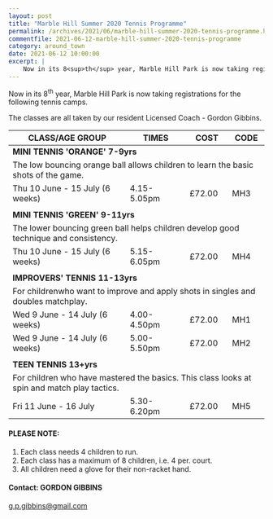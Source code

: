 ```yaml
---
layout: post
title: "Marble Hill Summer 2020 Tennis Programme"
permalink: /archives/2021/06/marble-hill-summer-2020-tennis-programme.html
commentfile: 2021-06-12-marble-hill-summer-2020-tennis-programme
category: around_town
date: 2021-06-12 10:00:00
excerpt: |
    Now in its 8<sup>th</sup> year, Marble Hill Park is now taking registrations for the following tennis camps.
---
```


Now in its 8<sup>th</sup> year, Marble Hill Park is now taking registrations for the following tennis camps.

The classes are all taken by our resident Licensed Coach - Gordon Gibbins.

<table>
  <thead>
    <tr>
      <th>CLASS/AGE GROUP</th>
      <th>TIMES</th>
      <th>COST</th>
      <th>CODE</th>
    </tr>
  </thead>
  <tbody>
    <tr>
      <td colspan="4"><strong>MINI TENNIS &#39;ORANGE&#39; 7-9yrs</strong></td>
    </tr>
    <tr>
      <td colspan="4">The low bouncing orange ball allows children to learn the basic shots of the game.</td>
    </tr>
    <tr>
      <td>Thu 10 June - 15 July (6 weeks)</td>
      <td>4.15-5.05pm</td>
      <td>£72.00</td>
      <td>MH3</td>
    </tr>
    <tr>
      <td></td>
      <td></td>
      <td></td>
      <td></td>
    </tr>
    <tr>
      <td colspan="4"><strong>MINI TENNIS &#39;GREEN&#39; 9-11yrs</strong></td>
    </tr>
    <tr>
      <td colspan="4">The lower bouncing green ball helps children develop good technique and consistency.</td>
    </tr>
    <tr>
      <td>Thu 10 June - 15 July (6 weeks)</td>
      <td>5.15-6.05pm</td>
      <td>£72.00</td>
      <td>MH4</td>
    </tr>
    <tr>
      <td></td>
      <td></td>
      <td></td>
      <td></td>
    </tr>
    <tr>
      <td colspan="4"><strong>IMPROVERS&#39; TENNIS 11-13yrs</strong></td>
    </tr>
    <tr>
      <td colspan="4">For childrenwho want to improve and apply shots in singles and doubles matchplay.</td>
    </tr>
    <tr>
      <td>Wed 9 June - 14 July (6 weeks)</td>
      <td>4.00-4.50pm</td>
      <td>£72.00</td>
      <td>MH1</td>
    </tr>
    <tr>
      <td>Wed 9 June - 14 July (6 weeks)</td>
      <td>5.00-5.50pm</td>
      <td>£72.00</td>
      <td>MH2</td>
    </tr>
    <tr>
      <td></td>
      <td></td>
      <td></td>
      <td></td>
    </tr>
    <tr>
      <td colspan="4"><strong>TEEN TENNIS 13+yrs</strong></td>
    </tr>
    <tr>
      <td colspan="4">For children who have mastered the basics. This class looks at spin and match play tactics.</td>
    </tr>
    <tr>
      <td>Fri 11 June - 16 July</td>
      <td>5.30-6.20pm</td>
      <td>£72.00</td>
      <td>MH5</td>
    </tr>
  </tbody>
</table>

#### PLEASE NOTE:

1. Each class needs  4 children to run.
2. Each class has a maximum of 8 children, i.e. 4 per. court.
3. All children need a glove for their non-racket hand.

#### Contact: GORDON GIBBINS

[g.p.gibbins@gmail.com](mailto:g.p.gibbins@gmail.com)

